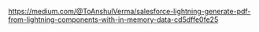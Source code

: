 
https://medium.com/@ToAnshulVerma/salesforce-lightning-generate-pdf-from-lightning-components-with-in-memory-data-cd5dffe0fe25
